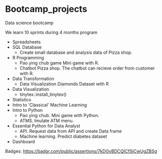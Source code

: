 # Bootcamp_projects
Data science bootcamp 

We learn 10 sprints during 4 months program

- Spreadsheets
- SQL Database
  - Create small database and analysis data of Pizza shop. 
- R Programming
  - Pao ying chub game Mini game with R.
  - Chatbot Pizza shop. The chatbot can recieve order from customer with R.
- Data Transformation
  - Data Visualization Diamonds Dataset with R
- Data Visualization
  - tinytex::install_tinytex()
- Statistics
- Intro to 'Classical' Machine Learning
- Intro to Python
  - Pao ying chub. Mini game with Python.
  - ATMS. Imulate ATM menu. 
- Essential Python for Data Analyst
  - API. Request data from API and create Data frame
  - Machine learning. Predict diabetes dataset
- Dashboard

Badges: https://badgr.com/public/assertions/7kDGyBDCQICfSjCwUgZBSg
